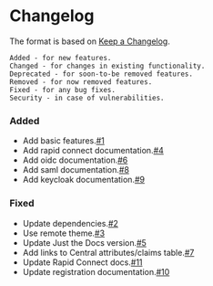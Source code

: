 # Changelog

The format is based on [Keep a Changelog](https://keepachangelog.com/en/1.0.0/).

    Added - for new features.
    Changed - for changes in existing functionality.
    Deprecated - for soon-to-be removed features.
    Removed - for now removed features.
    Fixed - for any bug fixes.
    Security - in case of vulnerabilities.

### Added

- Add basic features.[#1](https://github.com/ausaccessfed/dev-portal/pull/1)
- Add rapid connect documentation.[#4](https://github.com/ausaccessfed/dev-portal/pull/4)
- Add oidc documentation.[#6](https://github.com/ausaccessfed/dev-portal/pull/6)
- Add saml documentation.[#8](https://github.com/ausaccessfed/dev-portal/pull/8)
- Add keycloak documentation.[#9](https://github.com/ausaccessfed/dev-portal/pull/9)

### Fixed

- Update dependencies.[#2](https://github.com/ausaccessfed/dev-portal/pull/2)
- Use remote theme.[#3](https://github.com/ausaccessfed/dev-portal/pull/3)
- Update Just the Docs version.[#5](https://github.com/ausaccessfed/dev-portal/pull/5)
- Add links to Central attributes/claims table.[#7](https://github.com/ausaccessfed/dev-portal/pull/7)
- Update Rapid Connect docs.[#11](https://github.com/ausaccessfed/dev-portal/pull/11)
- Update registration documentation.[#10](https://github.com/ausaccessfed/dev-portal/pull/10)
